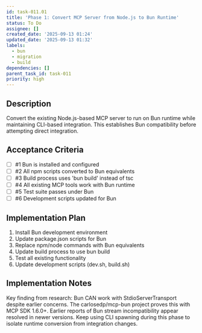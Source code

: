 ```yaml
---
id: task-011.01
title: 'Phase 1: Convert MCP Server from Node.js to Bun Runtime'
status: To Do
assignee: []
created_date: '2025-09-13 01:24'
updated_date: '2025-09-13 01:32'
labels:
  - bun
  - migration
  - build
dependencies: []
parent_task_id: task-011
priority: high
---
```


## Description

Convert the existing Node.js-based MCP server to run on Bun runtime while maintaining CLI-based integration. This establishes Bun compatibility before attempting direct integration.

## Acceptance Criteria
<!-- AC:BEGIN -->
- [ ] #1 Bun is installed and configured
- [ ] #2 All npm scripts converted to Bun equivalents
- [ ] #3 Build process uses 'bun build' instead of tsc
- [ ] #4 All existing MCP tools work with Bun runtime
- [ ] #5 Test suite passes under Bun
- [ ] #6 Development scripts updated for Bun
<!-- AC:END -->


## Implementation Plan

1. Install Bun development environment
2. Update package.json scripts for Bun
3. Replace npm/node commands with Bun equivalents
4. Update build process to use bun build
5. Test all existing functionality
6. Update development scripts (dev.sh, build.sh)


## Implementation Notes

Key finding from research: Bun CAN work with StdioServerTransport despite earlier concerns. The carlosedp/mcp-bun project proves this with MCP SDK 1.6.0+. Earlier reports of Bun stream incompatibility appear resolved in newer versions. Keep using CLI spawning during this phase to isolate runtime conversion from integration changes.
